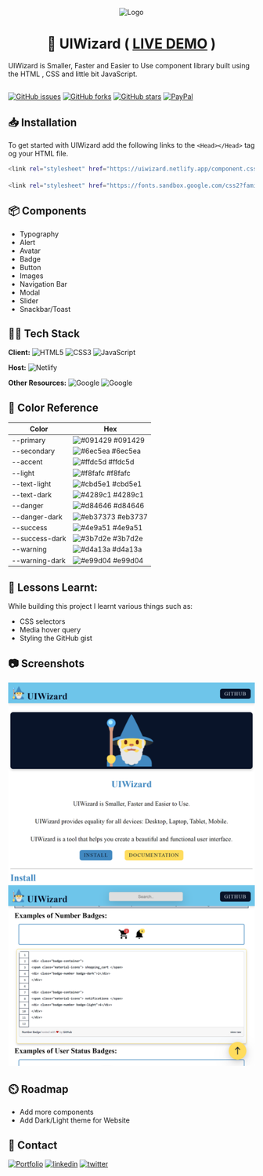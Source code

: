 <div align="center">

![Logo](https://uiwizard.netlify.app/images/favicon_io/android-chrome-192x192.png)

# 📃 UIWizard ( [LIVE DEMO](https://uiwizard.netlify.app/) )

</div>
UIWizard is Smaller, Faster and Easier to Use component library built using
the HTML , CSS and little bit JavaScript.

##

[![GitHub issues](https://img.shields.io/github/issues/VanshSh/UIWizard?style=for-the-badge)](https://github.com/VanshSh/UIWizard/issues)
[![GitHub forks](https://img.shields.io/github/forks/VanshSh/UIWizard?style=for-the-badge)](https://github.com/VanshSh/UIWizard/network)
[![GitHub stars](https://img.shields.io/github/stars/VanshSh/UIWizard?color=yellow&style=for-the-badge)](https://github.com/VanshSh/UIWizard/stargazers)
[![PayPal](https://img.shields.io/badge/Support%20PayPal-00457C?style=for-the-badge&logo=paypal&logoColor=white)](https://paypal.me/vanshsharma27)

## 📥 Installation

To get started with UIWizard add the following links
to the `<Head></Head>` tag og your HTML file.

```bash
<link rel="stylesheet" href="https://uiwizard.netlify.app/component.css">

<link rel="stylesheet" href="https://fonts.sandbox.google.com/css2?family=Material+Symbols+Outlined:opsz,wght,FILL,GRAD@48,400,0,0" />
```

## 📦 Components

-   Typography
-   Alert
-   Avatar
-   Badge
-   Button
-   Images
-   Navigation Bar
-   Modal
-   Slider
-   Snackbar/Toast

## 👨‍💻 Tech Stack

**Client:** ![HTML5](https://img.shields.io/badge/html5-%23E34F26.svg?style=for-the-badge&logo=html5&logoColor=white) ![CSS3](https://img.shields.io/badge/css3-%231572B6.svg?style=for-the-badge&logo=css3&logoColor=white) ![JavaScript](https://img.shields.io/badge/javascript-%23323330.svg?style=for-the-badge&logo=javascript&logoColor=%23F7DF1E)

**Host:** ![Netlify](https://img.shields.io/badge/netlify-%23000000.svg?style=for-the-badge&logo=netlify&logoColor=#00C7B7)

**Other Resources:** ![Google](https://img.shields.io/badge/Google%20Font-4285F4?style=for-the-badge&logo=google&logoColor=white) ![Google](https://img.shields.io/badge/Google%20Icons-4285F4?style=for-the-badge&logo=google&logoColor=white)

## 🎨 Color Reference

| Color          | Hex                                                               |
| -------------- | ----------------------------------------------------------------- |
| --primary      | ![#091429](https://via.placeholder.com/10/091429?text=+) #091429  |
| --secondary    | ![#6ec5ea](https://via.placeholder.com/10/6ec5ea?text=+) #6ec5ea  |
| --accent       | ![#ffdc5d](https://via.placeholder.com/10/ffdc5d?text=+) #ffdc5d  |
| --light        | ![#f8fafc](https://via.placeholder.com/10/f8fafc?text=+) #f8fafc  |
| --text-light   | ![#cbd5e1](https://via.placeholder.com/10/cbd5e1?text=+) #cbd5e1  |
| --text-dark    | ![#4289c1](https://via.placeholder.com/10/4289c1?text=+) #4289c1  |
| --danger       | ![#d84646](https://via.placeholder.com/10/d84646?text=+) #d84646  |
| --danger-dark  | ![#eb37373](https://via.placeholder.com/10/eb3737?text=+) #eb3737 |
| --success      | ![#4e9a51](https://via.placeholder.com/10/4e9a51?text=+) #4e9a51  |
| --success-dark | ![#3b7d2e](https://via.placeholder.com/10/3b7d2e?text=+) #3b7d2e  |
| --warning      | ![#d4a13a](https://via.placeholder.com/10/d4a13a?text=+) #d4a13a  |
| --warning-dark | ![#e99d04](https://via.placeholder.com/10/e99d04?text=+) #e99d04  |

## 📖 Lessons Learnt:

While building this project I learnt various things such as:

-   CSS selectors
-   Media hover query
-   Styling the GitHub gist

## 📷 Screenshots

<img  src="./images/Demo1.png"/>
<img   src="./images/Demo2.png"/>

## ⏲️ Roadmap

-   Add more components
-   Add Dark/Light theme for Website

## 🔗 Contact

[![Portfolio](https://img.shields.io/badge/My%20Portfolio-FF6C37?style=for-the-badge&&logoColor=white)](http://vanshsharma.vercel.app/)
[![linkedin](https://img.shields.io/badge/linkedin-0A66C2?style=for-the-badge&logo=linkedin&logoColor=white)](https://www.linkedin.com/in/vanshsharma27/)
[![twitter](https://img.shields.io/badge/twitter-1DA1F2?style=for-the-badge&logo=twitter&logoColor=white)](https://twitter.com/Vanshsh2701)
